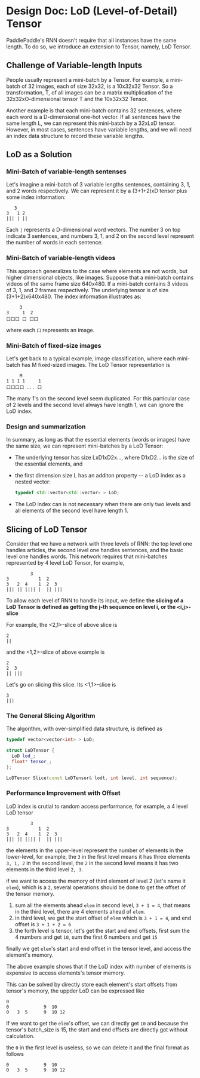 # Design Doc: LoD (Level-of-Detail) Tensor

PaddlePaddle's RNN doesn't require that all instances have the same length.  To do so, we introduce an extension to Tensor, namely, LoD Tensor.

## Challenge of Variable-length Inputs

People usually represent a mini-batch by a Tensor.  For example, a mini-batch of 32 images, each of size 32x32, is a 10x32x32 Tensor.  So a transformation, T, of all images can be a matrix multiplication of the 32x32xO-dimensional tensor T and the 10x32x32 Tensor.

Another example is that each mini-batch contains 32 sentences, where each word is a D-dimensional one-hot vector.  If all sentences have the same length L, we can represent this mini-batch by a 32xLxD tensor.  However, in most cases, sentences have variable lengths, and we will need an index data structure to record these variable lengths.

## LoD as a Solution

### Mini-Batch of variable-length sentenses

Let's imagine a mini-batch of 3 variable lengths sentences, containing 3, 1, and 2 words respectively.  We can represent it by a (3+1+2)xD tensor plus some index information:

```
   3
3   1 2
||| | ||
```

Each `|` represents a D-dimensional word vectors.  The number 3 on top indicate 3 sentences, and numbers 3, 1, and 2 on the second level represent the number of words in each sentence.

### Mini-Batch of variable-length videos

This approach generalizes to the case where elements are not words, but higher dimensional objects, like images.  Suppose that a mini-batch contains videos of the same frame size 640x480.  If a mini-batch contains 3 videos of 3, 1, and 2 frames respectively.  The underlying tensor is of size (3+1+2)x640x480.  The index information illustrates as:

```
     3
3     1  2
口口口 口 口口
```

where each `口` represents an image.

### Mini-Batch of fixed-size images

Let's get back to a typical example, image classification, where each mini-batch has M fixed-sized images.  The LoD Tensor representation is

```
     M
1 1 1 1     1
口口口口 ... 口
```

The many 1's on the second level seem duplicated.  For this particular case of 2 levels and the second level always have length 1, we can ignore the LoD index.

### Design and summarization

In summary, as long as that the essential elements (words  or images) have the same size, we can represent mini-batches by a LoD Tensor:

- The underlying tensor has size LxD1xD2x..., where D1xD2... is the size of the essential elements, and
- the first dimension size L has an additon property -- a LoD index as a nested vector:

  ```c++
  typedef std::vector<std::vector> > LoD;
  ```

- The LoD index can is not necessary when there are only two levels and all elements of the second level have length 1.

## Slicing of LoD Tensor

Consider that we have a network with three levels of RNN: the top level one handles articles, the second level one handles sentences, and the basic level one handles words.  This network requires that mini-batches represented by 4 level LoD Tensor, for example,

```
         3
3           1  2
3   2  4    1  2  3
||| || |||| |  || |||
```

To allow each level of RNN to handle its input, we define **the slicing of a LoD Tensor is defined as getting the j-th sequence on level i, or the <i,j>-slice**

For example, the <2,1>-slice of above slice is

```
2
||
```

and the <1,2>-slice of above example is

```
2
2  3
|| |||
```

Let's go on slicing this slice.  Its <1,1>-slice is

```
3
|||
```

### The General Slicing Algorithm

The algorithm, with over-simplified data structure, is defined as

```c++
typedef vector<vector<int> > LoD;

struct LoDTensor {
  LoD lod_;
  float* tensor_;
};

LoDTensor Slice(const LoDTensor& lodt, int level, int sequence);
```

### Performance Improvement with Offset
LoD index is crutial to random access performance, for example, a 4 level LoD tensor

```
         3
3           1  2
3   2  4    1  2  3
||| || |||| |  || |||
```
the elements in the upper-level represent the number of elements in the lower-level,
for example, the `3` in the first level means it has three elements `3, 1, 2` in the second level,
the `2` in the second level means it has two elements in the third level `2, 3`.


if we want to access the memory of third element of level 2 (let's name it `elem`), which is a `2`, several operations should be done to get the offset of the tensor memory.

1. sum all the elements ahead `elem` in second level, `3 + 1 = 4`, that means in the third level, there are 4 elements ahead of `elem`.
2. in third level, we get the start offset of `elem` which is `3 + 1 = 4`, and end offset is `3 + 1 + 2 = 6`
3. the forth level is tensor, let's get the start and end offsets, first sum the 4 numbers and get `10`, sum the first 6 numbers and get `15`

finally we get `elem`'s  start and end offset in the tensor level, and access the element's memory.

The above example shows that if the LoD index with number of elements is expensive to access elements's tensor memory.

This can be solved by directly store each element's start offsets from tensor's memory, the uppder LoD can be expressed like

```
0
0             9  10
0   3  5      9  10 12 
```
If we want to get the `elem`'s offset, we can directly get `10` and because the tensor's batch_size is 15, the start and end offsets are directly got without calculation.

the `0` in the first level is useless, so we can delete it and the final format as follows

```
0             9  10
0   3  5      9  10 12 
```
